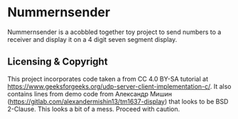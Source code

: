 # Nummernsender 
Nummernsender is a acobbled together toy project to send numbers to a receiver and display it on a 4 digit seven segment display.

## Licensing & Copyright
This project incorporates code taken a from CC 4.0 BY-SA tutorial at https://www.geeksforgeeks.org/udp-server-client-implementation-c/.
It also contains lines from demo code from Александр Мишин (https://gitlab.com/alexandermishin13/tm1637-display) that looks to be BSD 2-Clause.
This looks a bit of a mess.
Proceed with caution.
